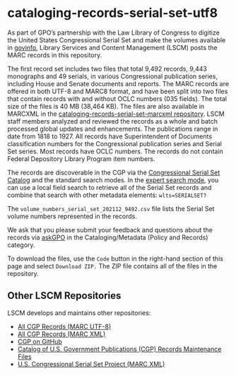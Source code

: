 # cataloging-records-serial-set-utf8

As part of GPO’s partnership with the Law Library of Congress to digitize the United States Congressional Serial Set and make the volumes available in [govinfo](https://www.govinfo.gov/app/collection/serialset), Library Services and Content Management (LSCM) posts the MARC records in this repository.

The first record set includes two files that total 9,492 records, 9,443 monographs and 49 serials, in various Congressional publication series, including House and Senate documents and reports. The MARC records are offered in both UTF-8 and MARC8 format, and have been split into two files that contain records with and without OCLC numbers (035 fields). The total size of the files is 40 MB (38,464 KB). The files are also available in MARCXML in the [cataloging-records-serial-set-marcxml repository](https://github.com/usgpo/cataloging-records-serial-set-marcxml). LSCM staff members analyzed and reviewed the records as a whole and batch processed global updates and enhancements. The publications range in date from 1818 to 1927. All records have Superintendent of Documents classification numbers for the Congressional publication series and Serial Set series. Most records have OCLC numbers. The records do not contain Federal Depository Library Program item numbers.

The records are discoverable in the CGP via the [Congressional Serial Set Catalog](https://purl.fdlp.gov/GPO/LPS93629) and the standard search modes. In the [expert search mode](https://purl.fdlp.gov/GPO/LPS93626), you can use a local field search to retrieve all of the Serial Set records and combine that search with other metadata elements: `wlts=SERIALSET?`

The `volume_numbers_serial_set_202112_9492.csv` file lists the Serial Set volume numbers represented in the records.

We ask that you please submit your feedback and questions about the records via [askGPO](https://ask.gpo.gov/s/) in the Cataloging/Metadata (Policy and Records) category.

To download the files, use the `Code` button in the right-hand section of this page and select `Download ZIP.` The ZIP file contains all of the files in the repository.

## Other LSCM Repositories

LSCM develops and maintains other repositories:

- [All CGP Records (MARC UTF-8)](https://github.com/usgpo/cataloging-records-all-cgp-utf8)
- [All CGP Records (MARC XML)](https://github.com/usgpo/cataloging-records-all-cgp-marcxml)
- [CGP on GitHub](https://github.com/usgpo/cataloging-records)
- [Catalog of U.S. Government Publications (CGP) Records Maintenance Files](https://github.com/usgpo/cataloging-records-CGP-maintenance-files)
- [U.S. Congressional Serial Set Project (MARC XML)](https://github.com/usgpo/cataloging-records-serial-set-marcxml)
